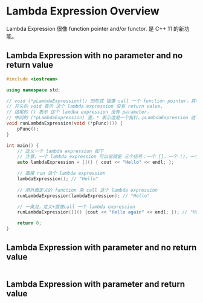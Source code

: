 # Lambda Expression Overview

Lambda Expression 很像 function pointer and/or functor. 是 C++ 11 的新功能。

## Lambda Expression with no parameter and no return value
```cpp
#include <iostream>

using namespace std;

// void (*pLambdaExpression)() 的形式 很像 call 一个 function pointer，其中：
// 开头的 void 表示 这个 lambda expression 没有 return value，
// 结尾的 () 表示 这个 lamdba expression 没有 parameter，
// 中间的 (*pLambdaExpression) 里，* 表示这是一个指针，pLambdaExpression 这个名字是随意的，可以起任何名字
void runLambdaExpression(void (*pFunc)()) {
    pFunc();
}

int main() {
    // 定义一个 lambda expression 如下
    // 注意，一个 lambda expression 可以说就是 三个括号：一个 []，一个 ()，一个 {}
    auto lambdaExpression = []() { cout << "Hello" << endl; };

    // 直接 run 这个 lambda expression
    lambdaExpression(); // "Hello"
    
    // 用外面定义的 function 来 call 这个 lambda expression
    runLambdaExpression(lambdaExpression); // "Hello"

    // 一条龙，定义+直接call 一个 lambda expression 
    runLambdaExpression([]() {cout << "Hello again" << endl; }); // "Hello"

    return 0;
}
```

## Lambda Expression with parameter and no return value
```cpp

```

## Lambda Expression with parameter and return value
```cpp

```
